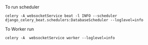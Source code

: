 To run scheduler

```
celery -A websocketService beat -l INFO --scheduler django_celery_beat.schedulers:DatabaseScheduler --loglevel=info
```

To Worker run

```
celery -A  websocketService worker --loglevel=info
```
